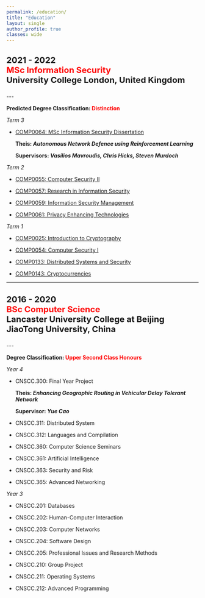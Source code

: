 ```yaml
---
permalink: /education/
title: "Education"
layout: single
author_profile: true
classes: wide
---
```


<h3 style="font-size:22px">
    2021 - 2022 <br> <span style="color: red">MSc Information Security</span> <br> University College London, United Kingdom
</h3>
---

**Predicted Degree Classification: <span style="color: red">Distinction</span>**

*Term 3*

- [COMP0064: MSc Information Security Dissertation](https://www.ucl.ac.uk/module-catalogue/modules/msc-information-security-dissertation-COMP0064)

    **Theis: *Autonomous Network Defence using Reinforcement Learning***

    **Supervisors: *Vasilios Mavroudis, Chris Hicks, Steven Murdoch***

*Term 2*

- [COMP0055: Computer Security II](https://www.ucl.ac.uk/module-catalogue/modules/computer-security-ii-COMP0055)

- [COMP0057: Research in Information Security](https://www.ucl.ac.uk/module-catalogue/modules/research-in-information-security-COMP0057)

- [COMP0059: Information Security Management](https://www.ucl.ac.uk/module-catalogue/modules/information-security-management-COMP0059)

- [COMP0061: Privacy Enhancing Technologies](https://www.ucl.ac.uk/module-catalogue/modules/privacy-enhancing-technologies-COMP0061)

*Term 1*

- [COMP0025: Introduction to Cryptography](https://www.ucl.ac.uk/module-catalogue/modules/introduction-to-cryptography/COMP0025)

- [COMP0054: Computer Security I](https://www.ucl.ac.uk/module-catalogue/modules/computer-security-i/COMP0054)

- [COMP0133: Distributed Systems and Security](https://www.ucl.ac.uk/module-catalogue/modules/distributed-systems-and-security/COMP0133)

- [COMP0143: Cryptocurrencies](https://www.ucl.ac.uk/module-catalogue/modules/cryptocurrencies/COMP0143)

---

<h3 style="font-size:22px">
    2016 - 2020 <br> <span style="color: red">BSc Computer Science</span> <br> Lancaster University College at Beijing JiaoTong University, China
</h3>
---

**Degree Classification: <span style="color: red">Upper Second Class Honours</span>**

*Year 4*

- CNSCC.300: Final Year Project

    **Theis: *Enhancing Geographic Routing in Vehicular Delay Tolerant Network***

    **Supervisor: *Yue Cao***

- CNSCC.311: Distributed System

- CNSCC.312: Languages and Compilation

- CNSCC.360: Computer Science Seminars

- CNSCC.361: Artificial Intelligence

- CNSCC.363: Security and Risk

- CNSCC.365: Advanced Networking

*Year 3*

- CNSCC.201: Databases

- CNSCC.202: Human-Computer Interaction

- CNSCC.203: Computer Networks

- CNSCC.204: Software Design

- CNSCC.205: Professional Issues and Research Methods

- CNSCC.210: Group Project

- CNSCC.211: Operating Systems

- CNSCC.212: Advanced Programming
